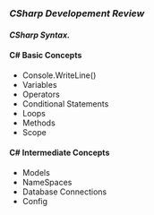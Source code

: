 ### *CSharp Developement Review*

#### *CSharp Syntax.*<br>

#### C# Basic Concepts
* Console.WriteLine()
* Variables
* Operators
* Conditional Statements
* Loops
* Methods
* Scope

#### C# Intermediate Concepts

* Models
* NameSpaces
* Database Connections
* Config
